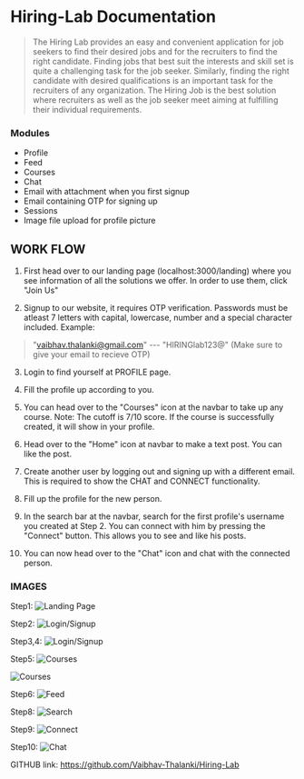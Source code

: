 # Hiring-Lab Documentation
> The Hiring Lab provides an easy and convenient application for job seekers to find their desired jobs and for the recruiters to find the right candidate. Finding jobs that best suit the interests and skill set is quite a challenging task for the job seeker. Similarly, finding the right candidate with desired qualifications is an important task for the recruiters of any organization. The Hiring Job is the best solution where recruiters as well as the job seeker meet aiming at fulfilling their individual requirements.

### Modules
* Profile
* Feed
* Courses
* Chat
* Email with attachment when you first signup
* Email containing OTP for signing up
* Sessions
* Image file upload for profile picture

## WORK FLOW

1.  First head over to our landing page (localhost:3000/landing) where you see information of all the solutions we offer. In order to use them, click "Join Us"

2.  Signup to our website, it requires OTP verification. Passwords must be atleast 7 letters with capital, lowercase, number and a special character included. Example:
> "vaibhav.thalanki@gmail.com" ---  "HIRINGlab123@"      (Make sure to give your email to recieve OTP)

3. Login to find yourself at PROFILE page.

4. Fill the profile up according to you.

5. You can head over to the "Courses" icon at the navbar to take up any course. Note: The cutoff is 7/10 score. If the course is successfully created, it will show in your profile.

6. Head over to the "Home" icon at navbar to make a text post. You can like the post.

7. Create another user by logging out and signing up with a different email. This is required to show the CHAT and CONNECT functionality.

8. Fill up the profile for the new person.

9. In the search bar at the navbar, search for the first profile's username you created at Step 2. You can connect with him by pressing the "Connect" button. This allows you to see and like his posts. 

10. You can now head over to the "Chat" icon and chat with the connected person.

### IMAGES

Step1:
![Landing Page](uploads/landing)

Step2:
![Login/Signup](uploads/login)

Step3,4:
![Login/Signup](uploads/profile)

Step5:
![Courses](uploads/courses)

![Courses](uploads/courses1)

Step6:
![Feed](uploads/feed)

Step8:
![Search](uploads/search)

Step9:
![Connect](uploads/connect)

Step10:
![Chat](uploads/chat)

GITHUB link: https://github.com/Vaibhav-Thalanki/Hiring-Lab